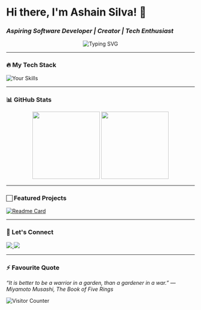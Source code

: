 # Hi there, I'm Ashain Silva! 👋  
### _Aspiring Software Developer | Creator | Tech Enthusiast_  

<p align="center">
  <img src="https://readme-typing-svg.demolab.com?font=Fira+Code&size=25&duration=2800&pause=1000&color=58A6FF&center=true&vCenter=true&width=435&lines=HNDIT+Graduate;Full-Stack+Developer;Creative+Web+Developer;Attention+to+Detail;Lifetime+Learner;Problem+Solver" alt="Typing SVG" />
</p>

---

### 🔥 **My Tech Stack**  
![Your Skills](https://skillicons.dev/icons?i=java,js,php,py,css,html,tailwind,laravel,eclipse,git,github,figma,illustrator,photoshop,3dmax,vscode&theme=light&perline=5)

---

### 📊 **GitHub Stats**  
<p align="center">
  <img height="180em" src="https://github-readme-stats.vercel.app/api?username=AshainS&show_icons=true&theme=radical&count_private=true" />
  <img height="180em" src="https://github-readme-stats.vercel.app/api/top-langs/?username=AshainS&layout=compact&theme=radical" />
</p>

---

### 🏻 **Featured Projects**  
<!-- Replace with your pinned repos -->
[![Readme Card](https://github-readme-stats.vercel.app/api/pin/?username=AshainS&repo=HTML-CSS-JS-Projects&theme=dark)](https://github.com/AshainS/HTML-CSS-JS-Projects)

---

### 🤝 **Let's Connect**  
<p align="left">
  <a href="https://linkedin.com/in/ashain-silva-008661314/" target="_blank">
    <img src="https://img.shields.io/badge/LinkedIn-0077B5?style=for-the-badge&logo=linkedin&logoColor=white" />
  </a>
  <a href="mailto:gamerash1998@gmail.com">
    <img src="https://img.shields.io/badge/Gmail-D14836?style=for-the-badge&logo=gmail&logoColor=white" />
  </a>
</p>

---

### ⚡ **Favourite Quote**  
_“It is better to be a warrior in a garden, than a gardener in a war.” ― Miyamoto Musashi, The Book of Five Rings_  
<!-- Example: "I code best with 90s rock music 🎸 and green tea 🍵" -->

![Visitor Counter](https://visitor-badge.glitch.me/badge?page_id=AshainS.AshainS)
